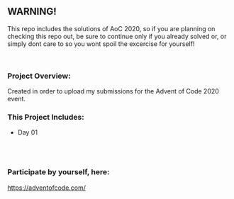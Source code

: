 ## WARNING!
This repo includes the solutions of AoC 2020, so if you are planning on checking this repo out, be sure to continue only if you already solved or, or simply dont care to so you wont spoil the excercise for yourself!

<br>

### Project Overview:
Created in order to upload my submissions for the Advent of Code 2020 event.


### This Project Includes:
  - Day 01

<br>
<br>

### Participate by yourself, here:
https://adventofcode.com/

